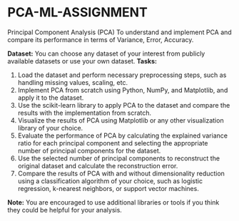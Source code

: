 # PCA-ML-ASSIGNMENT

Principal Component Analysis (PCA)
To understand and implement PCA and compare its performance in terms of Variance, Error, Accuracy.

**Dataset:** You can choose any dataset of your interest from publicly available datasets or use your own dataset.
**Tasks:**
1. Load the dataset and perform necessary preprocessing steps, such as handling missing values, scaling, etc.
2. Implement PCA from scratch using Python, NumPy, and Matplotlib, and apply it to the dataset.
3. Use the scikit-learn library to apply PCA to the dataset and compare the results with the implementation from scratch.
4. Visualize the results of PCA using Matplotlib or any other visualization library of your choice.
5. Evaluate the performance of PCA by calculating the explained variance ratio for each principal component and selecting the appropriate number of principal components for the dataset.
6. Use the selected number of principal components to reconstruct the original dataset and calculate the reconstruction error.
7. Compare the results of PCA with and without dimensionality reduction using a classification algorithm of your choice, such as logistic regression, k-nearest neighbors, or support vector machines.

**Note:** You are encouraged to use additional libraries or tools if you think they could be helpful for your analysis.

